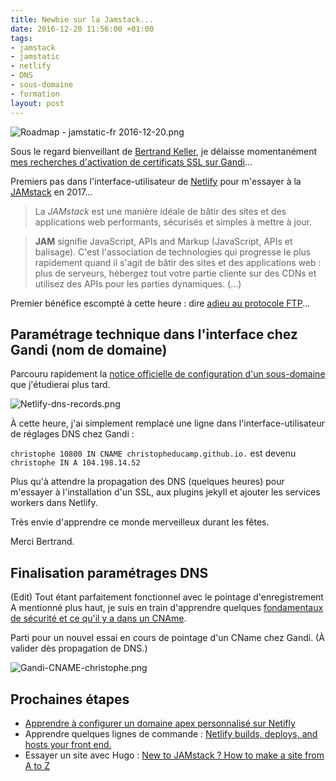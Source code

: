 ```yaml
---
title: Newbie sur la Jamstack...
date: 2016-12-20 11:56:00 +01:00
tags:
- jamstack
- jamstatic
- netlify
- DNS
- sous-domaine
- formation
layout: post
---
```


![Roadmap - jamstatic-fr 2016-12-20.png](/uploads/Roadmap%20-%20jamstatic-fr%202016-12-20.png)

Sous le regard bienveillant de <span class="h-card">[Bertrand Keller](https://bertrandkeller.info/)</span>, je délaisse momentanément [mes recherches d'activation de certificats SSL sur Gandi](http://ducamp.me/2016-355)... 

Premiers pas dans l'interface-utilisateur de [Netlify](http://netlify.com/) pour m'essayer à la [JAMstack](http://jamstack.org/fr/) en 2017...

>  La <dfn>JAMstack</dfn> est une manière idéale de bâtir des sites et des applications web performants, sécurisés et simples à mettre à jour.

> **JAM** signifie JavaScript, APIs and Markup (JavaScript, APIs et balisage). C'est l'association de technologies qui progresse le plus rapidement quand il s'agit de bâtir des sites et des applications web : plus de serveurs, hébergez tout votre partie cliente sur des CDNs et utilisez des APIs pour les parties dynamiques. (...)

Premier bénéfice escompté à cette heure : dire [adieu au protocole FTP](https://fr.wikipedia.org/wiki/File_Transfer_Protocol)...

## Paramétrage technique dans l'interface chez Gandi (nom de domaine)

Parcouru rapidement la [notice officielle de configuration d'un sous-domaine](https://www.netlify.com/docs/custom-domains/) que j'étudierai plus tard. 

![Netlify-dns-records.png](/uploads/Netlify-dns-records.png)

À cette heure, j'ai simplement remplacé une ligne dans l'interface-utilisateur de réglages DNS chez Gandi  :

`christophe 10800 IN CNAME christopheducamp.github.io.` est devenu  `christophe IN A 104.198.14.52` 

Plus qu'à attendre la propagation des DNS (quelques heures) pour m'essayer à l'installation d'un SSL, aux plugins jekyll et ajouter les services workers dans Netlify.

Très envie d'apprendre ce monde merveilleux durant les fêtes.

Merci Bertrand.

<span id="CName"></span>
## Finalisation paramétrages DNS

(Edit) Tout étant parfaitement fonctionnel avec le pointage d'enregistrement A mentionné plus haut, je suis en train d'apprendre quelques [fondamentaux de sécurité et ce qu'il y a dans un CNAme](https://draftin.com/documents/974273?token=OPbK4C9757Jx6sDPqdgtyfPUo4LGvpq2Uy-T3u3dn9qToVbpDkf98RyNmu94LHmfQQQeOa0MuYBWs_JMTXgB87c). 

Parti pour un nouvel essai en cours de pointage d'un CName chez Gandi. (À valider dès propagation de DNS.)  

![Gandi-CNAME-christophe.png](/uploads/Gandi-CNAME-christophe.png)


## Prochaines étapes

* [Apprendre à configurer un domaine apex personnalisé sur Netifly](https://draftin.com/documents/972632?token=pgFEOyn2g7cJbYPOqd30MQxLpb_Kj8_Kd9r2KuZvSuNDm7xMpl8VFfY5cfjMFXBVdwBG8PV99-80F4UJPFWbg6A)
* Apprendre quelques lignes de commande : [Netlify builds, deploys, and hosts your front end.](https://www.netlify.com/docs/)
* Essayer un site avec Hugo : [New to JAMstack ? How to make a site from A to Z](https://www.netlify.com/blog/2016/11/15/new-to-jamstack-how-to-make-a-site-from-a-to-z/)
